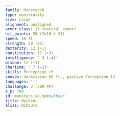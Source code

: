 ```yaml
---
family: MonsterVO
type: monstrosity
size: Large
alignment: unaligned
armor_class: 13 (natural armor)
hit_points: 59 (7d10 + 21)
speed: 40 ft.
strength: 20 (+5)
dexterity: 12 (+1)
constitution: 17 (+3)
intelligence: ' 3 (-4)'
wisdom: 12 (+1)
charisma: ' 7 (-2)'
skills: Perception +3
senses: darkvision 60 ft., passive Perception 13
languages: '-'
challenge: 3 (700 XP)
x_p: 700
id: monsters_vo.md#owlbear
title: Owlbear
alias: Hibours
---
```



